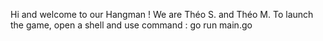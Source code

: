 Hi and welcome to our Hangman ! 
We are Théo S. and Théo M.
To launch the game, open a shell and use command : go run main.go